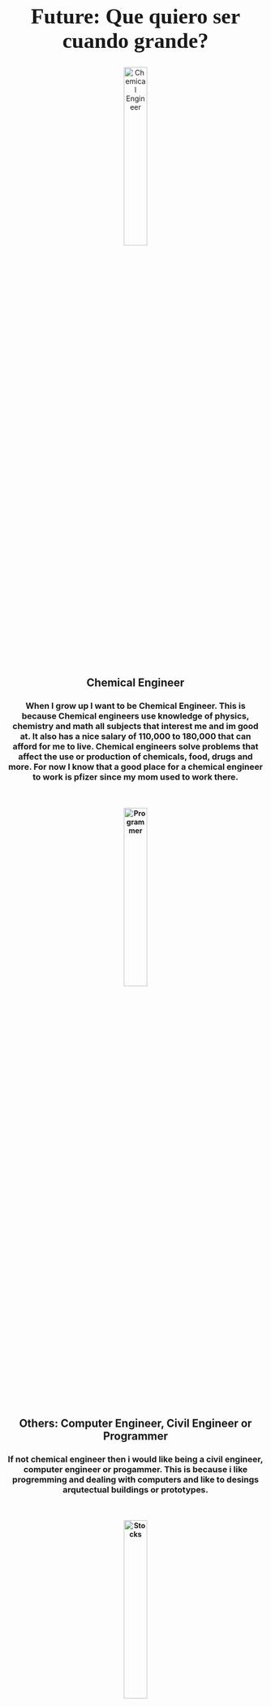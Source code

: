 <h1 style="font-family:Brush Script MT; font-size:300%;" align="center" > <b>Future: Que quiero ser cuando grande?</b></h1>
<div align="center">
    <img    src="https://www.uml.edu/Images/Chemical-Engineering-Male-Student-LabCoat-Baseball-Hat-Lab-Square-1400-opt_tcm18-234176.jpg?w=l"
            title="Chemical Engineer"
            width="30%"
            height="30%" 
            />
</div>
<h2 style align="center"><b>Chemical Engineer</b></h2>
<h3 style align="center">
 <b>When I grow up I want to be  Chemical Engineer. This is because Chemical engineers use knowledge of physics, chemistry and math all subjects that interest me and im good at. It also has a nice salary  of 110,000 to 180,000 that can afford for me to live. Chemical engineers solve problems that affect the use or production of chemicals, food, drugs and more. For now I know that a good place for a chemical engineer to work is pfizer since my mom used to work there. 
     </h3>
<br>
</br>
   <div align="center">
    <img    src="https://getwallpapers.com/wallpaper/full/c/c/0/145217.jpg"
            title="Programmer"
            width="30%"
            height="30%" 
            />
</div>
  <h2 style align="center"><b>Others: Computer Engineer, Civil Engineer or Programmer</b></h2>
<h3 style align="center">
 <b>If not chemical engineer then i would like being a civil engineer, computer engineer or progammer. This is because i like progremming and dealing with computers and like to desings arqutectual buildings or prototypes.
     </h3>                    
<br>
</br>
   <div align="center">
    <img    src="https://ocmoneymanagers.com/wp-content/uploads/2019/09/stock-market-analysis.jpg"
            title="Stocks"
            width="30%"
            height="30%" 
            />
</div>
  <h2 style align="center"><b>Side Jobs</b></h2>
 <h3 style align="center">
 <b> Apart from my job i will have some of my savings in stocks and i will probably take over my mom business IQRX specializedd in helping kids with problems in school
     by giving the brain training and teaching them studying techniques however this can be used on anyone that justs want to better their abilities for example I have
     done it twice and i would love to spread it around PR between this two other sidejobs i would be earning like 50,000 to 75,000 more each year.
    </h3>  
   <div align="center">
    <img    src="https://i.huffpost.com/gen/3458704/images/o-GRADUATION-CAP-facebook.jpg"
            title="Education"
            width="30%"
            height="30%" 
            />
</div>
  <h2 style align="center"><b>Education</b></h2>
<h3 style align="center">
<b> I would like to attend a nice college and get a masters degree in engineering whichever I decide and a minor in merchandising and business.
    </h3> 
   <div align="center">
    <img    src="https://www.photos-public-domain.com/wp-content/uploads/2012/10/life.jpg"
            title="Life"
            width="40%"
            height="40%" 
            />
</div>
  <h2 style align="center"><b>Education</b></h2>
<h3 style align="center">
<b> When i grow up i want to buy a house worth between 600,000-850,000 in Paseos and want an apartment in palmas worth oround 150,000-250,000, A nice electric car which I am hoping byy the time i grow that it drives itselve that cost 30,000-50,000, A nice boat with a room worth around 200,000-300,000 for me to fish and go to Culebr y Vieques and if i own a boat i got to pay port, A nice golf cart worth like 5,000 to 10,000, Lastly solar panels worth like 75,000 so i can go without electric or gasoline bills. I am going to work 8-10 hours a day to earn 360,000 per year between all earnings.
    </h3> 
 <h2 align="center" >Table of Expenses</h2>

<table align="center">
    <tr>
        <th>Earnings</th>
        <td>30,000 a month</td>
    </tr>
    <tr>
        <th>Furniture</th>
        <td>150 monthly</td>
    </tr>
    <tr>
        <th>Water Bills</th>
        <td>1,000 monthly</td>
    </tr>
        <tr>
        <th>Electrical Bills</th>
        <td>0</td>
    </tr>
    <tr>
        <th>Food</th>
        <td>500 monthly</td>
    </tr>
    <tr>
        <th>Insurance</th>
        <td>2,000 monthly</td>
    </tr>
    <tr>
        <th>Clothes</th>
        <td>300 per year</td>
    </tr>
    <tr>
        <th>Diesel</th>
        <td>4,000 per year</td>
    </tr>
    <tr>
        <th>Taxes</th>
        <td>5,000</td>
    </tr>
    <tr>
        <th>Maintenance</th>
        <td>1,000 monthly</td>
    </tr>
    <tr>
        <th>Mortages</th>
        <td>5,000</td>
    </tr>
    <tr>
        <th>Savings</th>
        <td>10,000-15,000</td>
    </tr>
</table>
   
    




